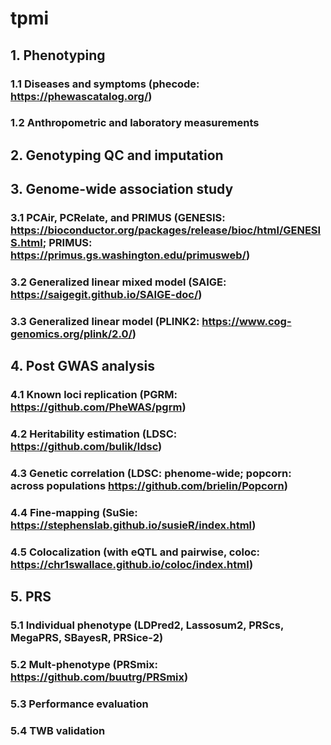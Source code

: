 # tpmi
## 1. Phenotyping
### 1.1 Diseases and symptoms (phecode: https://phewascatalog.org/)
### 1.2 Anthropometric and laboratory measurements
## 2. Genotyping QC and imputation 
## 3. Genome-wide association study
### 3.1 PCAir, PCRelate, and PRIMUS (GENESIS: https://bioconductor.org/packages/release/bioc/html/GENESIS.html; PRIMUS: https://primus.gs.washington.edu/primusweb/)
### 3.2 Generalized linear mixed model (SAIGE: https://saigegit.github.io/SAIGE-doc/)
### 3.3 Generalized linear model (PLINK2: https://www.cog-genomics.org/plink/2.0/)
## 4. Post GWAS analysis
### 4.1 Known loci replication (PGRM: https://github.com/PheWAS/pgrm)
### 4.2  Heritability estimation (LDSC: https://github.com/bulik/ldsc)
### 4.3 Genetic correlation (LDSC: phenome-wide; popcorn: across populations https://github.com/brielin/Popcorn)
### 4.4 Fine-mapping (SuSie: https://stephenslab.github.io/susieR/index.html) 
### 4.5 Colocalization (with eQTL and pairwise, coloc: https://chr1swallace.github.io/coloc/index.html)
## 5. PRS
### 5.1 Individual phenotype (LDPred2, Lassosum2, PRScs, MegaPRS, SBayesR, PRSice-2)
### 5.2 Mult-phenotype (PRSmix: https://github.com/buutrg/PRSmix)
### 5.3 Performance evaluation 
### 5.4 TWB validation 
